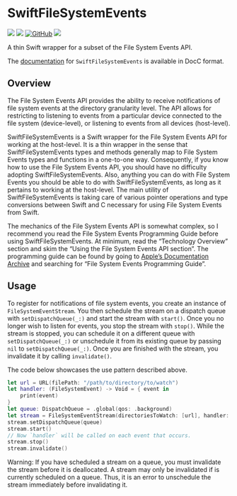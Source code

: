# SwiftFileSystemEvents

[![](https://img.shields.io/endpoint?url=https%3A%2F%2Fswiftpackageindex.com%2Fapi%2Fpackages%2Fjgvanwyk%2FSwiftFileSystemEvents%2Fbadge%3Ftype%3Dswift-versions)](https://swiftpackageindex.com/jgvanwyk/SwiftFileSystemEvents)
[![](https://img.shields.io/endpoint?url=https%3A%2F%2Fswiftpackageindex.com%2Fapi%2Fpackages%2Fjgvanwyk%2FSwiftFileSystemEvents%2Fbadge%3Ftype%3Dplatforms)](https://swiftpackageindex.com/jgvanwyk/SwiftFileSystemEvents)
[![GitHub](https://img.shields.io/github/license/jgvanwyk/SwiftFileSystemEvents)](https://opensource.org/licenses/MIT)
[![](https://img.shields.io/badge/Documentation-DocC-blue)](https://swiftpackageindex.com/jgvanwyk/SwiftFileSystemEvents/master/documentation)

A thin Swift wrapper for a subset of the File System Events API.

The 
[documentation](https://swiftpackageindex.com/jgvanwyk/SwiftFileSystemEvents/master/documentation)
for `SwiftFileSystemEvents` is available in DocC format.

## Overview

The File System Events API provides the ability to receive notifications of file
system events at the directory granularity level. The API allows for restricting
to listening to events from a particular device connected to the file system
(device-level), or listening to events from all devices (host-level).

SwiftFileSystemEvents is a Swift wrapper for the File System Events API for
working at the host-level. It is a thin wrapper in the sense that
SwiftFileSystemEvents types and methods generally map to File System Events
types and functions in a one-to-one way. Consequently, if you know how to use
the File System Events API, you should have no difficulty adopting
SwiftFileSystemEvents. Also, anything you can do with File System Events you
should be able to do with SwiftFileSystemEvents, as long as it pertains to
working at the host-level. The main utility of SwiftFileSystemEvents is
taking care of various pointer operations and type conversions between Swift and
C necessary for using File System Events from Swift.

The mechanics of the File System Events API is somewhat complex, so I recommend
you read the File System Events Programming Guide before using
SwiftFileSystemEvents. At minimum, read the “Technology Overview” section and
skim the “Using the File System Events API section”. The programming guide can
be found by going to
[Appleʼs Documentation Archive](https://developer.apple.com/library/archive/navigation/)
and searching for “File System Events Programming Guide”.

## Usage

To register for notifications of file system events, you create an instance of
`FileSystemEventStream`. You then schedule the stream on a dispatch queue with
`setDispatchQueue(_:)` and start the stream with `start()`. Once you no longer wish
to listen for events, you stop the stream with `stop()`. While the stream is
stopped, you can schedule it on a different queue with `setDispatchQueue(_:)` or
unschedule it from its existing queue by passing `nil` to `setDispatchQueue(_:)`.
Once you are finished with the stream, you invalidate it by calling `invalidate()`.

The code below showcases the use pattern described above.

```swift
let url = URL(filePath: "/path/to/directory/to/watch")
let handler: (FileSystemEvent) -> Void = { event in
    print(event)
}
let queue: DispatchQueue = .global(qos: .background)
let stream = FileSystemEventStream(directoriesToWatch: [url], handler: handler)
stream.setDispatchQueue(queue)
stream.start()
// Now `handler` will be called on each event that occurs.
stream.stop()
stream.invalidate()
```

Warning: If you have scheduled a stream on a queue, you must invalidate the
stream before it is deallocated. A stream may only be invalidated if is
currently scheduled on a queue. Thus, it is an error to unschedule the stream
immediately before invalidating it.
